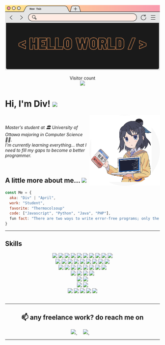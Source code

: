   <img src="Assets/_hello world  (1) 4.30.28 PM (1).png">
  <p align="center"> 
    Visitor count<br>
    <img src="https://profile-counter.glitch.me/divu0804/count.svg" />
  </p>

  <h1>
    Hi, I'm Div! 
    <img src="https://media.giphy.com/media/mGcNjsfWAjY5AEZNw6/giphy.gif" width="50"></h2>
  </h1>


  <img align='right' src="Assets/img.png" width="230" >  


  <p><em>
    Master's student at 🏛 University of Ottawa majoring in Computer Science👩‍🎓.<br>
    I’m currently learning everything... that I need to fill my gaps to become a better programmer.<br> 
  </em></p>
  

  <br>
  <h2> A little more about me... <img src="https://emojis.slackmojis.com/emojis/images/1588315024/8823/hyperkitty.gif?1588315024" width="30" /></h2>


  ```javascript
  const Me = {
    aka: "Div" | "April",
    work: "Student",
    favorite: "Thermocolsoup"
    code: ["Javascript", "Python", "Java", "PHP"],
    fun fact: "There are two ways to write error-free programs; only the third one works"
  }
  ```

  <hr>

  ## Skills

  <div align="center">
  <!-- Programming Languages -->
  <img src="https://img.shields.io/badge/java-%23ED8B00.svg?&style=for-the-badge&logo=java&logoColor=white"/>
  <img src="https://img.shields.io/badge/node.js%20-%2343853D.svg?&style=for-the-badge&logo=node.js&logoColor=white"/>
  <img src="https://img.shields.io/badge/javascript%20-%23323330.svg?&style=for-the-badge&logo=javascript&logoColor=%23F7DF1E"/>
  <img src="https://img.shields.io/badge/typescript%20-%23007ACC.svg?&style=for-the-badge&logo=typescript&logoColor=white"/>
  <img src="https://img.shields.io/badge/c-%2300599C.svg?&style=for-the-badge&logo=c&logoColor=white"/>
  <img src="https://img.shields.io/badge/python%20-%2314354C.svg?&style=for-the-badge&logo=python&logoColor=white"/>
  <img src="https://img.shields.io/badge/html5%20-%23E34F26.svg?&style=for-the-badge&logo=html5&logoColor=white"/>
  <img src="https://img.shields.io/badge/css3%20-%231572B6.svg?&style=for-the-badge&logo=css3&logoColor=white"/>
  <img src="https://img.shields.io/badge/php-%23777BB4.svg?&style=for-the-badge&logo=php&logoColor=white"/>
  <img src="https://img.shields.io/badge/sql-%2300f.svg?&style=for-the-badge&logo=mysql&logoColor=white"/>
</div>

<div align="center">
  <!-- Frameworks and Tech -->
  <img src="https://img.shields.io/badge/react%20-%2320232a.svg?&style=for-the-badge&logo=react&logoColor=%2361DAFB"/>
  <img src="https://img.shields.io/badge/three.js%20-%23000000.svg?&style=for-the-badge&logo=three.js&logoColor=white"/>
  <img src="https://img.shields.io/badge/laravel%20-%23FF2D20.svg?&style=for-the-badge&logo=laravel&logoColor=white"/>
  <img src="https://img.shields.io/badge/jest-%23C21325?style=for-the-badge&logo=jest&logoColor=white"/>
  <img src="https://img.shields.io/badge/flask-%23000000.svg?&style=for-the-badge&logo=flask&logoColor=white"/>
  <img src="https://img.shields.io/badge/serverless%20-%23FD5750.svg?&style=for-the-badge&logo=serverless&logoColor=white"/>
  <img src="https://img.shields.io/badge/xml-%23007700.svg?&style=for-the-badge&logo=xml&logoColor=white"/>
  <img src="https://img.shields.io/badge/ajax-%23FF4500.svg?&style=for-the-badge&logo=ajax&logoColor=white"/>
  <img src="https://img.shields.io/badge/jquery-%230769AD.svg?&style=for-the-badge&logo=jquery&logoColor=white"/>
</div>

<div align="center">
  <!-- Cloud Technologies -->
  <img src="https://img.shields.io/badge/aws%20-%23FF9900.svg?&style=for-the-badge&logo=amazon-aws&logoColor=white"/>
  <img src="https://img.shields.io/badge/google%20cloud%20platform%20-%23007ACC.svg?&style=for-the-badge&logo=google-cloud&logoColor=white"/>
  <img src="https://img.shields.io/badge/rest%20api-%23000000.svg?&style=for-the-badge&logo=rest&logoColor=white"/>
  <img src="https://img.shields.io/badge/postman-%23FF6C37.svg?&style=for-the-badge&logo=postman&logoColor=white"/>
  <img src="https://img.shields.io/badge/gitlab-%23FC6D26.svg?&style=for-the-badge&logo=gitlab&logoColor=white"/>
  <img src="https://img.shields.io/badge/docker-%232496ED.svg?&style=for-the-badge&logo=docker&logoColor=white"/>
  <img src="https://img.shields.io/badge/datadog-%23632CA6.svg?style=for-the-badge&logo=datadog&logoColor=white"/>
  <img src="https://img.shields.io/badge/sql%20server-%23CC2927.svg?&style=for-the-badge&logo=microsoft-sql-server&logoColor=white"/>
</div>

<div align="center">
  <!-- Tools and Version Control -->
  <img src="https://img.shields.io/badge/vs%20code-%23007ACC.svg?&style=for-the-badge&logo=visual-studio-code&logoColor=white"/>
  <img src="https://img.shields.io/badge/pycharm-%23000000.svg?&style=for-the-badge&logo=pycharm&logoColor=white"/>
  <img src="https://img.shields.io/badge/eclipse%20ide-%232C2255.svg?&style=for-the-badge&logo=eclipse-ide&logoColor=white"/>
  <img src="https://img.shields.io/badge/git-%23F05033.svg?&style=for-the-badge&logo=git&logoColor=white"/>
</div>

<div align="center">
  <!-- Database Systems -->
  <img src="https://img.shields.io/badge/mysql-%2300f.svg?&style=for-the-badge&logo=mysql&logoColor=white"/>
  <img src="https://img.shields.io/badge/mongodb-%2347A248.svg?&style=for-the-badge&logo=mongodb&logoColor=white"/>
</div>

<div align="center">
  <!-- Testing -->
  <img src="https://img.shields.io/badge/unit%20testing-%23501BCC.svg?&style=for-the-badge"/>
  <img src="https://img.shields.io/badge/integration%20testing-%23000000.svg?&style=for-the-badge"/>
</div>

<div align="center">
  <!-- Other Skills -->
  <img src="https://img.shields.io/badge/power%20automate-%230078D4.svg?&style=for-the-badge&logo=microsoft-power-automate&logoColor=white"/>
  <img src="https://img.shields.io/badge/power%20bi-%23F2C811.svg?&style=for-the-badge&logo=power-bi&logoColor=white"/>
  <img src="https://img.shields.io/badge/data%20analysis-%2312100E.svg?&style=for-the-badge"/>
  <img src="https://img.shields.io/badge/algorithms-%23000000.svg?&style=for-the-badge"/>
  <img src="https://img.shields.io/badge/dbms-%23000000.svg?&style=for-the-badge"/>
</div>


  <br>
  <hr>

  <h2  align="center">📫 any freelance work? do reach me on</h2>
  <p align="center">
    <a target="_blank"href="https://www.linkedin.com/in/divya-r-170906188">
    <img src="https://img.shields.io/badge/linkedin-%230077B5.svg?&style=for-the-badge&logo=linkedin&logoColor=white" />
    </a>
    &nbsp;&nbsp;&nbsp;&nbsp;
    <a href="mailto:84divr@gmail.com?subject=Hello%20Div,%20From%20Github">
    <img src="https://img.shields.io/badge/gmail-%23D14836.svg?&style=for-the-badge&logo=gmail&logoColor=white" />
    </a>
    &nbsp;&nbsp;&nbsp;&nbsp;
  </p>
  </h2>

  <hr>

  <!-- <img align="center" src="https://github-readme-streak-stats.herokuapp.com?user=divu0804&theme=vue-dark&hide_border=true&date_format=M%20j%5B%2C%20Y%5D" alt="My github stats" /> -->

  <!-- <img align="center" src="https://github-readme-stats.vercel.app/api?username=divu0804&show_icons=true&include_all_commits=true&theme=cobalt&hide_border=true" alt="My github stats" />  -->

  <!-- <img align="center" src="https://github-readme-stats.vercel.app/api/top-langs/?username=divu0804&layout=compact&theme=cobalt&hide_border=true" /> -->
